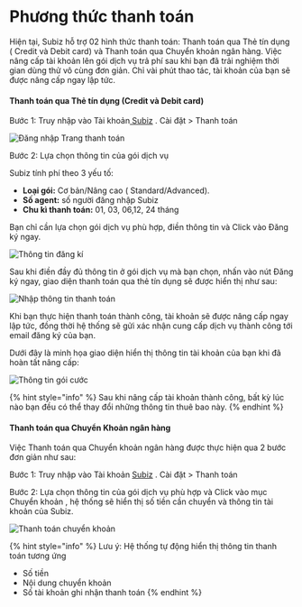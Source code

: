 # Phương thức thanh toán

Hiện tại, Subiz hỗ trợ 02 hình thức thanh toán: Thanh toán qua Thẻ tín dụng \( Credit và Debit card\) và Thanh toán qua Chuyển khoản ngân hàng. Việc nâng cấp tài khoản lên gói dịch vụ trả phí sau khi bạn đã trải nghiệm thời gian dùng thử vô cùng đơn giản. Chỉ vài phút thao tác, tài khoản của bạn sẽ được nâng cấp ngay lập tức.  


#### Thanh toán qua Thẻ tín dụng \(Credit và Debit card\)

Bước 1: Truy nhập vào Tài khoản[ Subiz](https://app.subiz.com/login?redirect=%2Factivities%2F) . Cài đặt &gt; Thanh toán  


![&#x110;&#x103;ng nh&#x1EAD;p Trang thanh to&#xE1;n](https://lh6.googleusercontent.com/bZ6Z6NWYW-oMT5Ddv961tr5bAZsPOXZbKG18lyQpVvR-FVKTOa55WxklcA8VqO5GlLEEt6FN4SUxz8GjMe7dFMviKGbiX0M3eGdKEQo89R7YEqiAt7T-cbkw47cnYiFd_uJKkMC-)

Bước 2:  Lựa chọn thông tin của gói dịch vụ  


Subiz tính phí theo 3 yếu tố:

* **Loại gói:** Cơ bản/Nâng cao \( Standard/Advanced\).
* **Số agent:** số người đăng nhập Subiz
* **Chu kì thanh toán:** 01, 03, 06,12, 24 tháng

Bạn chỉ cần lựa chọn gói dịch vụ phù hợp, điền thông tin và Click vào Đăng ký ngay.

![Th&#xF4;ng tin &#x111;&#x103;ng k&#xED;](https://lh5.googleusercontent.com/t7swLtIl3Usrs1H3_FBmoDCGnz2Pe7JSuukqZDCXFmrW3LjX_nlr5pqItAgZ4gY36HrNPqot_f22vH3TjDnEjXf8tIiERwwcuNf5MLypmcREnVScf4EMlBfFBhbbvtcLVw0hVN36)

Sau khi điền đầy đủ thông tin ở gói dịch vụ mà bạn chọn, nhấn vào nút Đăng ký ngay, giao diện thanh toán qua thẻ tín dụng sẽ được hiển thị như sau:

![Nh&#x1EAD;p th&#xF4;ng tin thanh to&#xE1;n](https://lh4.googleusercontent.com/0aPysyra5mMUUEOHzCqEC6AeEftPIXA2nHscSUwfvJsRCPlm6eqEMVh6YLUHnZlgsf0h-EcjVvHEqqbemgRrkwWWExjIuiRinhFeokQ3BrE96zgiyXgh-QDxpWgwFUiLxJQ0yV3I)

Khi bạn thực hiện thanh toán thành công, tài khoản sẽ được nâng cấp ngay lập tức, đồng thời hệ thống sẽ gửi xác nhận cung cấp dịch vụ thành công tới email đăng ký của bạn.

Dưới đây là minh họa giao diện hiển thị thông tin tài khoản của bạn khi đã hoàn tất nâng cấp:

![Th&#xF4;ng tin g&#xF3;i c&#x1B0;&#x1EDB;c](https://lh6.googleusercontent.com/P-HOVM6zmqYEHk0p5MCJL_zh1BxFwhLc54gAyag_ErmkSstnRN8NqH9FOGPBYcKC7QyvN71f5bDMMOtFO_KQycE26uH4khsBeRIhU9zo409-44TEXkmmTDQXXkvearOouVUAd8lH)

{% hint style="info" %}
Sau khi nâng cấp tài khoản thành công, bất kỳ lúc nào bạn đều có thể thay đổi những thông tin thuê bao này.
{% endhint %}

#### Thanh toán qua Chuyển Khoản ngân hàng

Việc Thanh toán qua Chuyển khoản ngân hàng được thực hiện qua 2 bước đơn giản như sau:  


Bước 1: Truy nhập vào Tài khoản [Subiz](https://app.subiz.com/login?redirect=%2Factivities%2F) . Cài đặt &gt; Thanh toán  


Bước 2:  Lựa chọn thông tin của gói dịch vụ phù hợp và Click vào mục Chuyển khoản , hệ thống sẽ hiển thị số tiền cần chuyển và thông tin tài khoản của Subiz.

![Thanh to&#xE1;n chuy&#x1EC3;n kho&#x1EA3;n](https://lh5.googleusercontent.com/x8S2IQkM7gxVr1wCYPz86ZOCMD8NMcNOyq75s9GWabjI7cuqPx5zz-ajkCWeL36Q4lPcmX_5djBLPGdslQZ16BBo5Gf8leXliM2NEjc7_nSNlQiVUImCCnMODAYf258Y7VG7fETd)

{% hint style="info" %}
Lưu ý: Hệ thống tự động hiển thị thông tin thanh toán tương ứng

* Số tiền
* Nội dung chuyển khoản
* Số tài khoản ghi nhận thanh toán
{% endhint %}







